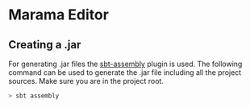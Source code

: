 # Marama Editor

## Creating a .jar
For generating .jar files the [sbt-assembly](https://github.com/sbt/sbt-assembly) plugin is used. The following command can be used to generate the .jar file including all the project sources. Make sure you are in the project root.
```bash
> sbt assembly
```